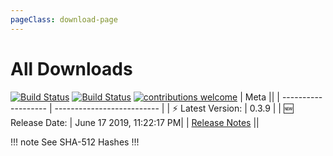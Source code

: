 ```yaml
---
pageClass: download-page
---
```


# All Downloads
[![Build Status](https://travis-ci.org/Nishkalkashyap/Quark-electron.svg?branch=master-all)](https://travis-ci.org/Nishkalkashyap/Quark-electron)
[![Build Status](https://ci.appveyor.com/api/projects/status/e9n73kxva64pccwe/branch/master-all?svg=true)](https://ci.appveyor.com/project/Nishkalkashyap/quark-electron)
[![contributions welcome](https://img.shields.io/badge/contributions-welcome-brightgreen.svg?style=flat)](https://github.com/Nishkalkashyap/Quark-docs)
| Meta                                            ||
| -------------------    | -------------------------- |
| ⚡ Latest Version:     | 0.3.9            |
| 🆕 Release Date:       | June 17 2019,  11:22:17 PM|
| [Release Notes](/releases/current-release.html)        ||

<Download
version="0.3.9"
linux_main='Quark-linux-x86_64-0.3.9.AppImage'
linux_other='["Quark-linux-amd64-0.3.9.deb","Quark-linux-x64-0.3.9.tar.gz"]'
windows_main='Quark-win-0.3.9.exe'
windows_other='["Quark-win-x64-0.3.9.msi","Quark-win-x64-0.3.9.zip"]'
/>
!!! note See SHA-512 Hashes
<DropDown>
<ReleaseNotes :sha='{
    "Quark-win-0.3.9.exe": "wMon85XEZhfbkMnzG74uqXe9OLQhgpZ+Tyj5ibdwIk2ijnT+xAAuFcl3ThcN0pupSc/9mzastNeX8njd0hk2Fw==",
    "Quark-win-x64-0.3.9.msi": "Ee//p06wvQ7XDUV69YGObEehI76WaTJ6jIuwuZ7Y0bmUPQxKr8CXV3d0awzjAx/5V9m54xQI5uVIuA/utnQ4pg==",
    "Quark-win-x64-0.3.9.zip": "k7uCeKDmFUn8BInMSxvQl8TbyT7vpYolfUb7Gtz/Ho2Lrdr6iUplMDy0H9Hd7y8aOQ+4ZlVeIacD9oHQC82ewg==",
    "Quark-linux-amd64-0.3.9.deb": "wmAkRHkxBTnq6/gzuMCABJn4Ckfk+wkkSxkc/TANRS7Djx0tVBNKKiSjRyq+Shsp4+il0zNyIY2p1Oa5s0iPLA==",
    "Quark-linux-x64-0.3.9.tar.gz": "GJn8EQ30M9HCBsQ+xfAESKDeLkw2iAp6KE4jeR09z+eBOpn0NiVMwT9RVw1PpnpuhbCEnDaE6l5fVNBmAkndPA==",
    "Quark-linux-x86_64-0.3.9.AppImage": "vZVPk6fpehlNr2+xoeIPlSxNAmlicEFdcCM43oqjDV9beZkNA9EvGmF32gYZoC8VL17i2HFlj+xKEJbQBFK0hg=="
}' />
</DropDown>
!!!

